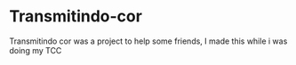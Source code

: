 # Transmitindo-cor
Transmitindo cor was a project to help some friends, I made this while i was doing my TCC
